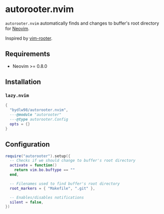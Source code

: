 # autorooter.nvim

`autorooter.nvim` automatically finds and changes to buffer's root directory
for [Neovim](https://neovim.io).

Inspired by [vim-rooter](https://github.com/airblade/vim-rooter).

## Requirements

- Neovim >= 0.8.0

## Installation

### `lazy.nvim`

```lua
{
  "bydlw98/autorooter.nvim",
  ---@module "autorooter"
  ---@type autorooter.Config
  opts = {}
}
```

## Configuration

```lua
require("autorooter").setup({
  -- Checks if we should change to buffer's root directory
  activate = function()
    return vim.bo.buftype == ""
  end,

  -- Filenames used to find buffer's root directory
  root_markers = { "Makefile", ".git" },

  -- Enables/disables notifications
  silent = false,
})
```

